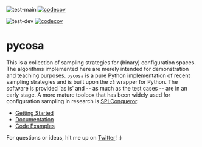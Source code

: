 ![test-main](https://github.com/smba/pycosa/actions/workflows/test-main.yml/badge.svg)
[![codecov](https://codecov.io/gh/smba/pycosa/branch/main/graph/badge.svg?token=LUVIOPK5B1)](https://codecov.io/gh/smba/pycosa)

![test-dev](https://github.com/smba/pycosa/actions/workflows/test-dev.yml/badge.svg)
[![codecov](https://codecov.io/gh/smba/pycosa/branch/dev/graph/badge.svg?token=LUVIOPK5B1)](https://codecov.io/gh/smba/pycosa)

# pycosa 
This is a collection of sampling strategies for (binary) configuration spaces. The algorithms implemented here are merely intended for demonstration and teaching purposes. `pycosa` is a pure Python implementation of recent sampling strategies and is built upon the `z3` wrapper for Python. The software is provided 'as is' and -- as much as the test cases -- are in an early stage. A more mature toolbox that has been widely used for configuration sampling in research is [SPLConqueror](https://github.com/se-sic/SPLConqueror).

* [Getting Started](docs/INSTALL.md)
* [Documentation](docs/DOCUMENTATION.md)
* [Code Examples](docs/EXAMPLES.md)

For questions or ideas, hit me up on [Twitter](https://twitter.com/stefanmbr)! :)
